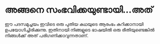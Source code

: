 # അങ്ങനെ സംഭവിക്കയുണ്ടായി...അത്
ഈ പദസമുച്ചയം ഇവിടെ ഒരു പുതിയ കഥയുടെ ആരംഭം കുറിക്കാനായി ഉപയോഗിച്ചിരിക്കുന്നു. ഇതിനായി നിങ്ങളുടെ ഭാഷയിൽ ഒരു രീതിയുണ്ടെങ്കിൽ നിങ്ങൾക്ക് അത് പരിഗണിക്കാവുന്നതാണ്.
